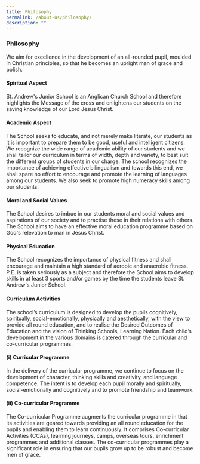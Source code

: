 ```yaml
---
title: Philosophy
permalink: /about-us/philosophy/
description: ""
---
```

### Philosophy

We aim for excellence in the development of an all-rounded pupil, moulded in Christian principles, so that he becomes an upright man of grace and polish.

#### Spiritual Aspect

St. Andrew's Junior School is an Anglican Church School and therefore highlights the Message of the cross and enlightens our students on the saving knowledge of our Lord Jesus Christ.

#### Academic Aspect

The School seeks to educate, and not merely make literate, our students as it is important to prepare them to be good, useful and intelligent citizens. We recognize the wide range of academic ability of our students and we shall tailor our curriculum in terms of width, depth and variety, to best suit the different groups of students in our charge. The school recognizes the importance of achieving effective bilingualism and towards this end, we shall spare no effort to encourage and promote the learning of languages among our students. We also seek to promote high numeracy skills among our students.

#### Moral and Social Values

The School desires to imbue in our students moral and social values and aspirations of our society and to practise these in their relations with others. The School aims to have an effective moral education programme based on God's relevation to man in Jesus Christ.

#### Physical Education

The School recognizes the importance of physical fitness and shall encourage and maintain a high standard of aerobic and anaerobic fitness. P.E. is taken seriously as a subject and therefore the School aims to develop skills in at least 3 sports and/or games by the time the students leave St. Andrew's Junior School.

#### Curriculum Activities

The school’s curriculum is designed to develop the pupils cognitively, spiritually, social-emotionally, physically and aesthetically, with the view to provide all round education, and to realise the Desired Outcomes of Education and the vision of Thinking Schools, Learning Nation. Each child’s development in the various domains is catered through the curricular and co-curricular programmes.

#### (i) Curricular Programme

In the delivery of the curricular programme, we continue to focus on the development of character, thinking skills and creativity, and language competence. The intent is to develop each pupil morally and spiritually, social-emotionally and cognitively and to promote friendship and teamwork.

#### (ii) Co-curricular Programme

The Co-curricular Programme augments the curricular programme in that its activities are geared towards providing an all round education for the pupils and enabling them to learn continuously. It comprises Co-curricular Activities (CCAs), learning journeys, camps, overseas tours, enrichment programmes and additional classes. The co-curricular programmes play a significant role in ensuring that our pupils grow up to be robust and become men of grace.